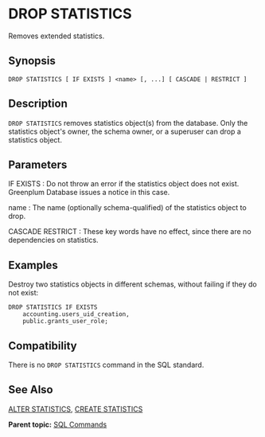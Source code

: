 # DROP STATISTICS 

Removes extended statistics.

## <a id="section2"></a>Synopsis 

``` {#sql_command_synopsis}
DROP STATISTICS [ IF EXISTS ] <name> [, ...] [ CASCADE | RESTRICT ]
```

## <a id="section3"></a>Description

`DROP STATISTICS` removes statistics object\(s\) from the database. Only the statistics object's owner, the schema owner, or a superuser can drop a statistics object.

## <a id="section4"></a>Parameters 

IF EXISTS
:   Do not throw an error if the statistics object does not exist. Greenplum Database issues a notice in this case.

name
:   The name \(optionally schema-qualified\) of the statistics object to drop.

CASCADE
RESTRICT
:   These key words have no effect, since there are no dependencies on statistics.

## <a id="section6"></a>Examples 

Destroy two statistics objects in different schemas, without failing if they do not exist:

```
DROP STATISTICS IF EXISTS
    accounting.users_uid_creation,
    public.grants_user_role;
```


## <a id="section7"></a>Compatibility 

There is no `DROP STATISTICS` command in the SQL standard.

## <a id="section8"></a>See Also 

[ALTER STATISTICS](ALTER_STATISTICS.html), [CREATE STATISTICS](CREATE_STATISTICS.html)

**Parent topic:** [SQL Commands](../sql_commands/sql_ref.html)

